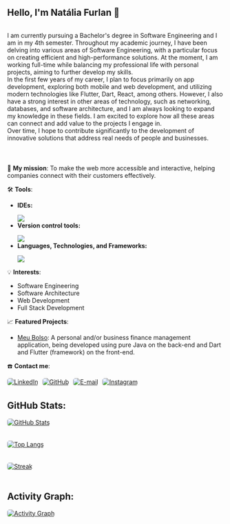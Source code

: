 <h2>
    <strong>Hello, I'm Natália Furlan 👋</strong>
</h2>

<div style="display: flex; align-items: flex-start; justify-content: start;"> 
  <div>
    <p>
      I am currently pursuing a Bachelor's degree in Software Engineering and I am in my 4th semester. Throughout my academic journey, I have been delving into various areas of Software Engineering, with a particular focus on creating efficient and high-performance solutions. At the moment, I am working full-time while balancing my professional life with personal projects, aiming to further develop my skills. <br> In the first few years of my career, I plan to focus primarily on app development, exploring both mobile and web development, and utilizing modern technologies like Flutter, Dart, React, among others. However, I also have a strong interest in other areas of technology, such as networking, databases, and software architecture, and I am always looking to expand my knowledge in these fields. I am excited to explore how all these areas can connect and add value to the projects I engage in. <br> Over time, I hope to contribute significantly to the development of innovative solutions that address real needs of people and businesses.
    </p>
  </div>
</div>
<h1></h1>

<p>
  🚀 <strong>My mission</strong>: To make the web more accessible and interactive, helping companies connect with their customers effectively.
</p>

<p>
  🛠️ <strong>Tools</strong>:
</p>

<ul>
  <li><strong>IDEs:</strong> 
  <p></p>
    <a href="https://skillicons.dev">
      <img src="https://skillicons.dev/icons?i=vscode,eclipse,sublime,androidstudio" />
    </a>
  </li>
  <li><strong>Version control tools:</strong> 
    <p></p>
    <a href="https://skillicons.dev">
      <img src="https://skillicons.dev/icons?i=git,bitbucket" />
    </a>
  </li>
  <li><strong>Languages, Technologies, and Frameworks:</strong> 
    <p></p>
    <a href="https://skillicons.dev">
      <img src="https://skillicons.dev/icons?i=java,react,angular,dart,flutter,html,css" />
    </a>
  </li>
</ul>

<p>
  💡 <strong>Interests</strong>:
  <ul>
    <li>Software Engineering</li>
    <li>Software Architecture</li>
    <li>Web Development</li>
    <li>Full Stack Development</li>
  </ul>
</p>

<p>
  📈 <strong>Featured Projects</strong>:
  <ul>
    <li><a href="https://github.com/NataliaFurlan/meu_bolso">Meu Bolso</a>: A personal and/or business finance management application, being developed using pure Java on the back-end and Dart and Flutter (framework) on the front-end.</li>
  </ul>
</p>

<p>
  ☎️ <strong>Contact me</strong>:
</p>

<div style="display: flex; justify-content: start; align-items: center; gap: 10px;">
  <a href="https://www.linkedin.com/in/nataliafurlan/" target="_blank">
    <img src="https://img.shields.io/badge/linkedin-%2300acee.svg?color=0077B5&style=for-the-badge&logo=linkedin&logoColor=white" alt="LinkedIn" style="margin-bottom: 5px; border-radius: 5px;">
  </a>

  <a href="https://github.com/NataliaFurlan" target="_blank">
    <img src="https://img.shields.io/badge/github-%2300acee.svg?color=181717&style=for-the-badge&logo=github&logoColor=white" alt="GitHub" style="margin-bottom: 5px; border-radius: 5px;">
  </a>

  <a href="mailto:nataliafurlan88@gmail.com" target="_blank">
    <img src="https://img.shields.io/badge/gmail-%2300acee.svg?color=EA4335&style=for-the-badge&logo=gmail&logoColor=white" alt="E-mail" style="margin-bottom: 5px; border-radius: 5px;">
  </a>

  <a href="https://www.instagram.com/nataliacardosofurlan/" target="_blank">
    <img src="https://img.shields.io/badge/instagram-%2300acee.svg?color=E4405F&style=for-the-badge&logo=instagram&logoColor=white" alt="Instagram" style="margin-bottom: 5px; border-radius: 5px;">
  </a>

</div>


<h2>
    <strong>GitHub Stats</strong>:
</h2>

<div>
  <a href="https://github.com/NataliaFurlan" target="_blank">
    <img src="https://github-readme-stats.vercel.app/api?username=NataliaFurlan&show_icons=true&theme=dracula" alt="GitHub Stats" style="margin-bottom: 20px; border-radius: 5px;">
  </a>

  <h></h>

  <a href="https://github.com/NataliaFurlan" target="_blank">
    <img src="https://github-readme-stats.vercel.app/api/top-langs/?username=NataliaFurlan&show_icons=true&theme=dracula" alt="Top Langs" style="margin-bottom: 20px; border-radius: 5px;">
  </a>

  <h></h>

  <a href="https://github.com/NataliaFurlan" target="_blank">
    <img src="https://github-readme-streak-stats.herokuapp.com/?user=NataliaFurlan&theme=dracula" alt="Streak" style="margin-bottom: 20px; border-radius: 5px;">
  </a>
</div>

<p> 
<h2>
    <strong>Activity Graph</strong>:
</h2>
</p>

<div style="display: flex; justify-content: start; align-items: center; gap: 10px;">
  <a href="https://github.com/NataliaFurlan" target="_blank">
    <img src="https://github-readme-activity-graph.vercel.app/graph?username=NataliaFurlan&theme=dracula" alt="Activity Graph" style="margin-bottom: 5px; border-radius: 5px;">
  </a>
</div>
